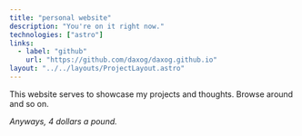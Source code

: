 ```yaml
---
title: "personal website"
description: "You're on it right now."
technologies: ["astro"]
links:
  - label: "github"
    url: "https://github.com/daxog/daxog.github.io"
layout: "../../layouts/ProjectLayout.astro"
---
```


This website serves to showcase my projects and thoughts. Browse around and so on.

*Anyways, 4 dollars a pound.*